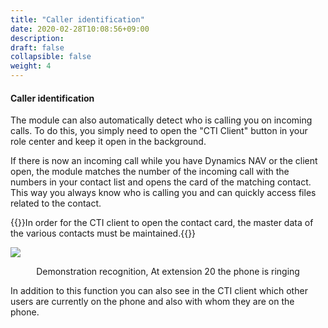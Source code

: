 ```yaml
---
title: "Caller identification"
date: 2020-02-28T10:08:56+09:00
description: 
draft: false
collapsible: false
weight: 4
---
```


#### Caller identification

The module can also automatically detect who is calling you on incoming calls. To do this, you simply need to open the "CTI Client" button in your role center and keep it open in the background.

If there is now an incoming call while you have Dynamics NAV or the client open, the module matches the number of the incoming call with the numbers in your contact list and opens the card of the matching contact. This way you always know who is calling you and can quickly access files related to the contact.

{{<notice info>}}In order for the CTI client to open the contact card, the master data of the various contacts must be maintained.{{</notice>}}

![](/images/connectornav/cti/erkennung.png)<center>Demonstration recognition, At extension 20 the phone is ringing</center>

In addition to this function you can also see in the CTI client which other users are currently on the phone and also with whom they are on the phone.